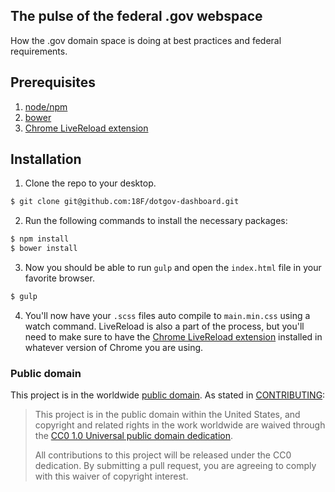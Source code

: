 ## The pulse of the federal .gov webspace

How the .gov domain space is doing at best practices and federal requirements.

## Prerequisites

1. [node/npm](https://nodejs.org/download/)
2. [bower](http://bower.io/#install-bower)
3. [Chrome LiveReload extension](https://chrome.google.com/webstore/detail/livereload/jnihajbhpnppcggbcgedagnkighmdlei?hl=en)

## Installation

1) Clone the repo to your desktop.

```bash
$ git clone git@github.com:18F/dotgov-dashboard.git
```

2) Run the following commands to install the necessary packages:

```bash
$ npm install
$ bower install
```

3) Now you should be able to run `gulp` and open the `index.html` file in your favorite browser.

```bash
$ gulp
```

4) You'll now have your `.scss` files auto compile to `main.min.css` using a watch command. LiveReload is also a part of the process, but you'll need to make sure to have the [Chrome LiveReload extension](https://chrome.google.com/webstore/detail/livereload/jnihajbhpnppcggbcgedagnkighmdlei?hl=en) installed in whatever version of Chrome you are using.

### Public domain

This project is in the worldwide [public domain](LICENSE.md). As stated in [CONTRIBUTING](CONTRIBUTING.md):

> This project is in the public domain within the United States, and copyright and related rights in the work worldwide are waived through the [CC0 1.0 Universal public domain dedication](https://creativecommons.org/publicdomain/zero/1.0/).
>
> All contributions to this project will be released under the CC0 dedication. By submitting a pull request, you are agreeing to comply with this waiver of copyright interest.
